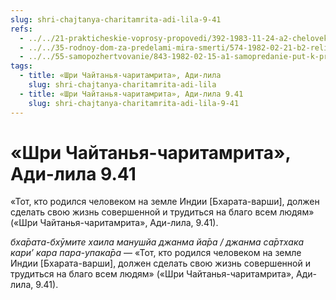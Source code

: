 ```yaml
---
slug: shri-chajtanya-charitamrita-adi-lila-9-41
refs:
  - ../../21-prakticheskie-voprosy-propovedi/392-1983-11-24-a2-chelovek-dolzhen-stremitsya-poznat-istinu-i-zatem-pomogat-obresti-drugim.md
  - ../../35-rodnoy-dom-za-predelami-mira-smerti/574-1982-02-21-b2-religiya-oznachaet-pravilnoe-samoopredelenie.md
  - ../../55-samopozhertvovanie/843-1982-02-15-a1-samopredanie-put-k-probuzhdeniyu-istinnogo-ya.md
tags:
  - title: «Шри Чайтанья-чаритамрита», Ади-лила
    slug: shri-chajtanya-charitamrita-adi-lila
  - title: «Шри Чайтанья-чаритамрита», Ади-лила 9.41
    slug: shri-chajtanya-charitamrita-adi-lila-9-41
---
```


# «Шри Чайтанья-чаритамрита», Ади-лила 9.41

«Тот, кто родился человеком на земле Индии [Бхарата-варши], должен сделать свою жизнь совершенной и трудиться на благо всем людям» («Шри Чайтанья-чаритамрита», Ади-лила, 9.41).


*бха̄рата-бхӯмите хаила манушйа джанма йа̄ра / джанма са̄ртхака кари’ кара пара-упака̄ра* — «Тот, кто родился человеком на земле Индии [Бхарата-варши], должен сделать свою жизнь совершенной и трудиться на благо всем людям» («Шри Чайтанья-чаритамрита», Ади-лила, 9.41).

